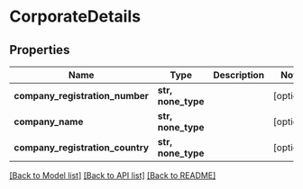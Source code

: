 # CorporateDetails


## Properties
Name | Type | Description | Notes
------------ | ------------- | ------------- | -------------
**company_registration_number** | **str, none_type** |  | [optional] 
**company_name** | **str, none_type** |  | [optional] 
**company_registration_country** | **str, none_type** |  | [optional] 

[[Back to Model list]](../README.md#documentation-for-models) [[Back to API list]](../README.md#documentation-for-api-endpoints) [[Back to README]](../README.md)


